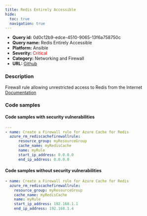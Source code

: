 ```yaml
---
title: Redis Entirely Accessible
hide:
  toc: true
  navigation: true
---
```


<style>
  .highlight .hll {
    background-color: #ff171742;
  }
  .md-content {
    max-width: 1100px;
    margin: 0 auto;
  }
</style>

-   **Query id:** 0d0c12b9-edce-4510-9065-13f6a758750c
-   **Query name:** Redis Entirely Accessible
-   **Platform:** Ansible
-   **Severity:** <span style="color:#ff0000">Critical</span>
-   **Category:** Networking and Firewall
-   **URL:** [Github](https://github.com/Checkmarx/kics/tree/master/assets/queries/ansible/azure/redis_entirely_accessible)

### Description
Firewall rule allowing unrestricted access to Redis from the Internet<br>
[Documentation](https://docs.ansible.com/ansible/latest/collections/azure/azcollection/azure_rm_rediscachefirewallrule_module.html#parameter-start_ip_address)

### Code samples
#### Code samples with security vulnerabilities
```yaml title="Positive test num. 1 - yaml file" hl_lines="7"
---
- name: Create a Firewall rule for Azure Cache for Redis
  azure_rm_rediscachefirewallrule:
      resource_group: myResourceGroup
      cache_name: myRedisCache
      name: myRule
      start_ip_address: 0.0.0.0
      end_ip_address: 0.0.0.0

```


#### Code samples without security vulnerabilities
```yaml title="Negative test num. 1 - yaml file"
- name: Create a Firewall rule for Azure Cache for Redis
  azure_rm_rediscachefirewallrule:
    resource_group: myResourceGroup
    cache_name: myRedisCache
    name: myRule
    start_ip_address: 192.168.1.1
    end_ip_address: 192.168.1.4

```
